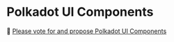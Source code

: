 # Polkadot UI Components

💬 [Please vote for and propose Polkadot UI Components](https://github.com/Polkadot-UI-Initiative/components/discussions/categories/component-priorization)
